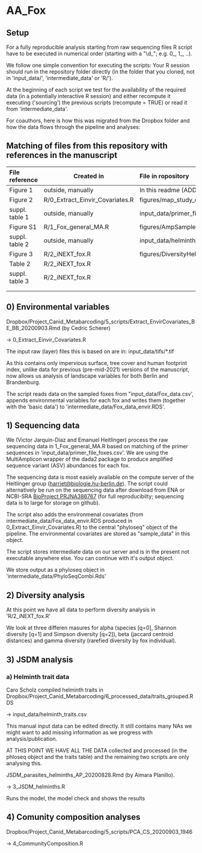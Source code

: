 # AA_Fox

## Setup 
For a fully reproducible analysis starting from raw sequencing files R
script have to be executed in numerical order (starting with a "\\d_";
e.g. 0_, 1_, ..).

We follow one simple convention for executing the scripts: Your R
session should run in the repository folder directly (in the folder
that you cloned, not in 'input_data/', 'intermediate_data' or 'R/').

At the beginning of each script we test for the availability of the
required data (in a potentially interactive R session) and either
recompute it executing ('sourcing') the previous scripts (recompute =
TRUE) or read it from 'intermediate_data'. 

For coauthors, here is how this was migrated from the Dropbox folder
and how the data flows through the pipeline and analyses:

## Matching of files from this repository with references in the manuscript

| File reference | Created in                      | File in ropository                   |
|:---------------|---------------------------------|:-------------------------------------|
| Figure 1       | outside, manually               | In this readme (ADD!)                |
| Figure 2       | R/0_Extract_Einvir_Covariates.R | figures/map_study_overview_multi.png |
| suppl. table 1 | outside, manually               | input_data/primer_file_foxes.csv     |
| Figure S1      | R/1_Fox_general_MA.R            | figures/AmpSampleHeatmap.png         |
| suppl. table 2 | outside, manually               | input_data/helminth_traits.csv       |
| Figure 3       | R/2_iNEXT_fox.R                 | figures/DiversityHelminth.png (pdf)  |
| Table 2        | R/2_iNEXT_fox.R                 |                                      |
| suppl. table 3 | R/2_iNEXT_fox.R                 |                                      |
|                |                                 |                                      |
|                |                                 |                                      |


## 0) Environmental variables

Dropbox/Project_Canid_Metabarcoding/5_scripts/Extract_EnvirCovariates_BE_BB_20200903.Rmd
(by Cedric Scherer)
 
-> 0_Extract_Einvir_Covariates.R
 
The input raw (layer) files this is based on are in:
input_data/tifs/*.tif

As this contains only impervious surface, tree cover and human
footprint index, unlike data for previous (pre-mid-2021) versions of
the manuscript, now allows us analysis of landscape variables for both
Berlin and Brandenburg.

The script reads data on the sampled foxes from
"input_data/Fox_data.csv', appends environmental variables for each
fox and writes them (together with the 'basic data') to
'intermediate_data/Fox_data_envir.RDS'.

 
## 1) Sequencing data 
We (Victor Jarquin-Diaz and Emanuel Heitlinger) process the raw
sequencing data in 1_Fox_general_MA.R based on matching of the primer
sequences in 'input_data/primer_file_foxes.csv'. We are using the
MultiAmplicon wrapper of the dada2 package to produce amplified
sequence variant (ASV) abundances for each fox.

The sequencing data is most easiely available on the compute server of
the Heitlinger group (harriet@biologie.hu-berlin.de). The script could
alternatively be run on the sequencing data after download from ENA or
NCBI-SRA [BioProject
PRJNA386767](https://www.ncbi.nlm.nih.gov/sra/PRJNA386767) (for full
reproducibilty; sequencing data is to large for storage on github).

The script also adds the environmenal covariates (from
intermediate_data/Fox_data_envir.RDS produced in
0_Extract_Einvir_Covariates.R) to the central "phyloseq" object of the
pipeline. The environmental covariates are stored as "sample_data" in
this object.

The script stores intermediate data on our server and is in the
present not executable anywhere else. You can continue with it's
output object. 
 
We store output as a phyloseq object in
'intermediate_data/PhyloSeqCombi.Rds'

## 2) Diversity analysis

At this point we have all data to perform diversity analysis in
'R/2_iNEXT_fox.R'

We look at three differen masures for alpha (species [q=0], Shannon
diversity [q=1] and Simpson diversity [q=2]), beta (jaccard centroid
distances) and gamma diversity (rarefied diversity by fox individual).


## 3) JSDM analysis 

### a) Helminth trait data
Caro Scholz compiled helminth traits in 
Dropbox/Project_Canid_Metabarcoding/6_processed_data/traits_grouped.RDS
 
-> input_data/helminth_traits.csv
 
This manual input data can be edited directly. It still contains many
NAs we might want to add missing information as we progress with
analysis/publication.
 
AT THIS POINT WE HAVE ALL THE DATA collected and processed (in the
phloseq object and the traits table) and the remaining two scripts are
only analysing this.
 
JSDM_parasites_helminths_AP_20200828.Rmd (by Aimara
Planillo). 
 
-> 3_JSDM_helminths.R

Runs the model, the model check and shows the results
 
## 4) Comunity composition analyses

Dropbox/Project_Canid_Metabarcoding/5_scripts/PCA_CS_20200903_1946 
 
-> 4_CommunityComposition.R
 
